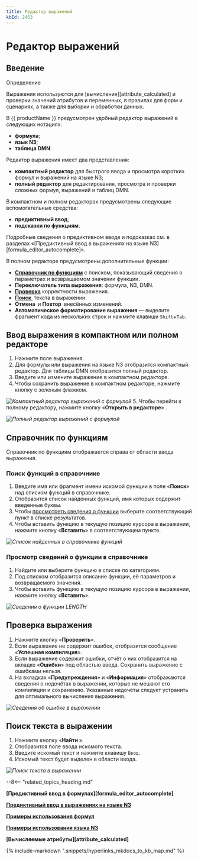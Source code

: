```yaml
---
title: Редактор выражений
kbId: 2463
---
```


# Редактор выражений

## Введение

Определение

Выражения используются для [вычисления][attribute_calculated] и проверки значений атрибутов и переменных, в правилах для форм и сценариях, а также для выборки и обработки данных.

В {{ productName }} предусмотрен удобный редактор выражений в следующих нотациях:

- **формула**;
- **язык N3**;
- **таблица DMN**.

Редактор выражения имеет два представления:

- **компактный редактор** для быстрого ввода и просмотра коротких формул и выражений на языке N3;
- **полный редактор** для редактирования, просмотра и проверки сложных формул, выражений и таблиц DMN.

В компактном и полном редакторах предусмотрены следующие вспомогательные средства:

- **предиктивный ввод**;
- **подсказки по функциям**.

Подробные сведения о предиктивном вводе и подсказках см. в разделах «[Предиктивный ввод в выражениях на языке N3][formula_editor_autocomplete]».

В полном редакторе предусмотрены дополнительные функции:

- **[Справочник по функциям](#mcetoc_1h81qrjbv1)** с поиском, показывающий сведения о параметрах и возвращаемом значении функции.
- **Переключатель типа выражения**: формула, N3, DMN.
- **[Проверка](#mcetoc_1h81qrjbv4)** корректности выражения.
- **[Поиск *‌*](#mcetoc_1h81qrjbv5)** текста в выражении.
- **Отмена *‌*** и **Повтор *‌*** внесённых изменений.
- **Автоматическое форматирование выражения** — выделите фрагмент кода из нескольких строк и нажмите клавиши `Shift`+`Tab`.

## Ввод выражения в компактном или полном редакторе

1. Нажмите поле выражения.
2. Для формулы или выражения на языке N3 отобразится компактный редактор. Для таблицы DMN отобразится полный редактор.
3. Введите или измените выражение в компактном редакторе.
4. Чтобы сохранить выражение в компактном редакторе, нажмите кнопку с зеленым флажком.

_![Компактный редактор выражений с формулой](https://kb.comindware.ru/assets/calculated_attribute_compact_editor.png)_
5. Чтобы перейти к полному редактору, нажмите кнопку «**Открыть в редакторе**» *‌*.

_![Полный редактор выражений с формулой](https://kb.comindware.ru/assets/expression_editor.png)_

## Справочник по функциям

Справочник по функциям отображается справа от области ввода выражения.

### Поиск функций в справочнике

1. Введите имя или фрагмент имени искомой функции в поле «**Поиск**» над списком функций в справочнике.
2. Отобразится список найденных функций, имя которых содержит введенные буквы.
3. Чтобы [просмотреть сведения о функции](#mcetoc_1h81qrjbv3) выберите соответствующий пункт в списке результатов.
4. Чтобы вставить функцию в текущую позицию курсора в выражении, нажмите кнопку «**Вставить**» в соответствующем пункте.

_![Список найденных в справочнике функций](https://kb.comindware.ru/assets/expression_editor_found_functions.png)_

### Просмотр сведений о функции в справочнике

1. Найдите или выберите функцию в списке по категориям.
2. Под списком отобразится описание функции, её параметров и возвращаемого значения.
3. Чтобы вставить функцию в текущую позицию курсора в выражении, нажмите кнопку «**Вставить**».

_![Сведения о функции LENGTH](https://kb.comindware.ru/assets/expression_editor_function_info.png)_

## Проверка выражения

1. Нажмите кнопку «**Проверить**».
2. Если выражение не содержит ошибок, отобразится сообщение «**Успешная компиляция**».
3. Если выражение содержит ошибки, отчёт о них отобразится на вкладке «**Ошибки**» под областью ввода. Сохранить выражение с ошибками нельзя.
4. На вкладках «**Предупреждения**» и «**Информация**» отображаются сведения о недочётах в выражении, которые не мешают его компиляции и сохранению. Указанные недочёты следует устранить для оптимального вычисления выражения.

_![Сведения об ошибке в выражении](https://kb.comindware.ru/assets/expression_editor_function_error_report.png)_

## Поиск текста в выражении

1. Нажмите кнопку «**Найти *‌***».
2. Отобразится поле ввода искомого текста.
3. Введите искомый текст и нажмите клавишу `Ввод`.
4. Искомый текст будет выделен в области ввода.

_![Поиск текста в выражении](https://kb.comindware.ru/assets/expression_editor_found_text.png)_

--8<-- "related_topics_heading.md"

**[Предиктивный ввод в формулах][formula_editor_autocomplete]**

**[Предиктивный ввод в выражениях на языке N3](https://kb.comindware.ru/article.php?id=2460)**

**[Примеры использования формул](https://kb.comindware.ru/category.php?id=409)**

**[Примеры использования языка N3](https://kb.comindware.ru/category.php?id=408)**

**[Вычисляемые атрибуты][attribute_calculated]**

{% include-markdown ".snippets/hyperlinks_mkdocs_to_kb_map.md" %}
